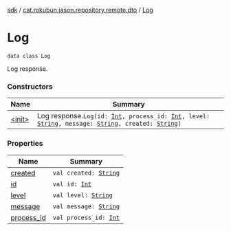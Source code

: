[sdk](../../index.md) / [cat.rokubun.jason.repository.remote.dto](../index.md) / [Log](./index.md)

# Log

`data class Log`

Log response.

### Constructors

| Name | Summary |
|---|---|
| [&lt;init&gt;](-init-.md) | Log response.`Log(id: `[`Int`](https://kotlinlang.org/api/latest/jvm/stdlib/kotlin/-int/index.html)`, process_id: `[`Int`](https://kotlinlang.org/api/latest/jvm/stdlib/kotlin/-int/index.html)`, level: `[`String`](https://kotlinlang.org/api/latest/jvm/stdlib/kotlin/-string/index.html)`, message: `[`String`](https://kotlinlang.org/api/latest/jvm/stdlib/kotlin/-string/index.html)`, created: `[`String`](https://kotlinlang.org/api/latest/jvm/stdlib/kotlin/-string/index.html)`)` |

### Properties

| Name | Summary |
|---|---|
| [created](created.md) | `val created: `[`String`](https://kotlinlang.org/api/latest/jvm/stdlib/kotlin/-string/index.html) |
| [id](id.md) | `val id: `[`Int`](https://kotlinlang.org/api/latest/jvm/stdlib/kotlin/-int/index.html) |
| [level](level.md) | `val level: `[`String`](https://kotlinlang.org/api/latest/jvm/stdlib/kotlin/-string/index.html) |
| [message](message.md) | `val message: `[`String`](https://kotlinlang.org/api/latest/jvm/stdlib/kotlin/-string/index.html) |
| [process_id](process_id.md) | `val process_id: `[`Int`](https://kotlinlang.org/api/latest/jvm/stdlib/kotlin/-int/index.html) |
